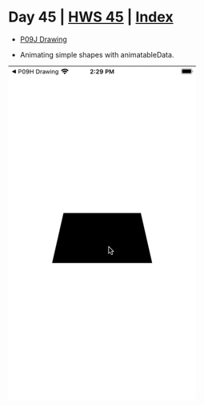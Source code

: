 # Day 45 | [HWS 45](https://www.hackingwithswift.com/100/swiftui/45) | [Index](https://github.com/JulesMoorhouse/100DaysOfSwiftUI/blob/main/README.md)

- [P09J Drawing](https://github.com/JulesMoorhouse/100DaysOfSwiftUI/blob/main/P09J%20Drawing/P09J%20Drawing/ContentView.swift) 

- Animating simple shapes with animatableData.

<img src="../Images/day45j.gif">
